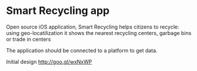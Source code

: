 Smart Recycling app
===================

Open source iOS application, Smart Recycling helps citizens to recycle: using geo-locatilization it shows the nearest recycling centers, garbage bins or trade in centers

The application should be connected to a platform to get data. 

Initial design http://goo.gl/wxNxWP
